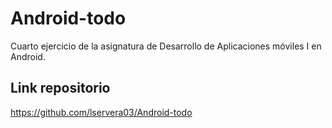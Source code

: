 # Android-todo
Cuarto ejercicio de la asignatura de Desarrollo de Aplicaciones móviles I en Android.

## Link repositorio
https://github.com/lservera03/Android-todo
